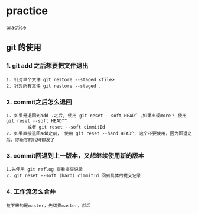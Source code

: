 # practice
 practice 



## git 的使用
### 1. git add 之后想要把文件退出
    1. 针对单个文件 git restore --staged <file>
    2. 针对所有文件 git restore --staged .
### 2. commit之后怎么退回
    1. 如果是退回到add .之后, 使用 git reset --soft HEAD^ ,如果出现more？ 使用 git reset --soft HEAD^^  
            或者 git reset --soft cimmitId
    2. 如果直接退回add之前， 使用 git reset --hard HEAD^; 这个不要使用，因为回退之后，你新写的代码都没了 
### 3. commit回退到上一版本，又想继续使用新的版本
    1.先使用 git reflog 查看提交记录
    2. git reset --soft (hard) cimmitId 回到具体的提交记录
### 4. 工作流怎么合并
    拉下来的是master，先切换master，然后
